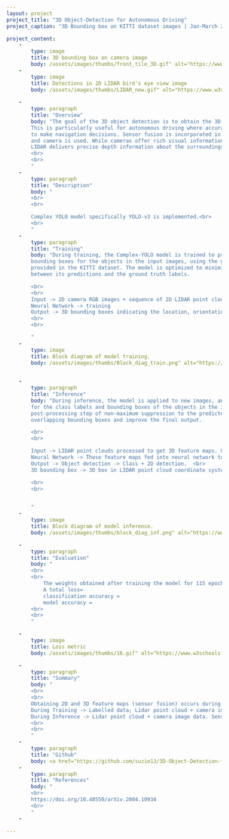 ```yaml
---
layout: project
project_title: "3D Object-Detection for Autonomous Driving"
project_caption: "3D Bounding box on KITTI dataset images | Jan-March 2023."

project_content:
    - 
        type: image
        title: 3D bounding box on camera image
        body: /assets/images/thumbs/front_tile_3D.gif" alt="https://www.w3schools.com/bootstrap4/paris.jpg
    - 
        type: image
        title: Detections in 2D LIDAR bird's eye view image
        body: /assets/images/thumbs/LIDAR_new.gif" alt="https://www.w3schools.com/bootstrap4/paris.jpg
    
    -
        type: paragraph
        title: "Overview"
        body: "The goal of the 3D object detection is to obtain the 3D location, size and orientation of the detected object. 
        This is particularly useful for autonomous driving where accurate knowledge of the 3D environmentment is essential
        to make navigation decisions. Sensor fusion is incorporated in this project where data from both the velodyne Lidar sensor
        and camera is used. While cameras offer rich visual information that can be utilized for object recognition and classification, 
        LIDAR delivers precise depth information about the surroundings. 
        <br>
        <br>
        "
    -
        type: paragraph
        title: "Description"
        body: "
        <br>
        <br>

        Complex YOLO model specifically YOLO-v3 is implemented.<br>
        <br>
        "
    -
        type: paragraph
        title: "Training"
        body: "During training, the Complex-YOLO model is trained to predict the class labels and
        bounding boxes for the objects in the input images, using the ground truth labels
        provided in the KITTI dataset. The model is optimized to minimize the difference
        between its predictions and the ground truth labels.

        <br>
        <br>
        Input -> 2D camera RGB images + sequence of 2D LIDAR point clouds (to get depth information) (Bird’s eye view representation of the Lidar point cloud).
        Neural Network -> training
        Output -> 3D bounding boxes indicating the location, orientation, and size of the detection object.
        <br>
        <br>

        "
    -
        type: image
        title: Block diagram of model training.
        body: /assets/images/thumbs/Block_diag_train.png" alt="https://www.w3schools.com/bootstrap4/paris.jpg

    
    -
        type: paragraph
        title: "Inference"
        body: "During inference, the model is applied to new images, and it generates predictions
        for the class labels and bounding boxes of the objects in the images. In addition, the model applies 
        post-processing step of non-maximum suppression to the predicted bounding boxes, to remove
        overlapping bounding boxes and improve the final output. 

        <br>
        <br>

        Input -> LIDAR point clouds processed to get 3D feature maps. Camera images processed to get 2D feature maps.<br>
        Neural Network -> These feature maps fed into neural network to estimate 3D point space in LIDAR coordinate system. <br>
        Output -> Object detection -> Class + 2D detection.  <br>
        3D bounding box -> 3D box in LIDAR point cloud coordinate system.

        <br>
        <br>


        "
    -
        type: image
        title: Block diagram of model inference.
        body: /assets/images/thumbs/block_diag_inf.png" alt="https://www.w3schools.com/bootstrap4/paris.jpg

    -
        type: paragraph
        title: "Evaluation"
        body: "
        <br>
        <br>
            The weights obtained after training the model for 115 epochs has:
            A total loss=
            classification accuracy =
            model accuracy = 
        <br>
        <br>
        "

    -
        type: image
        title: Loss metric
        body: /assets/images/thumbs/16.gif" alt="https://www.w3schools.com/bootstrap4/paris.jpg

    -
        type: paragraph
        title: "Summary"
        body: "
        <br>
        <br>
        Obtaining 2D and 3D feature maps (sensor fusion) occurs during inference. (i.e. after training neural network and then it is applied to new data to detect and localize objects in that scene.<br>
        During Training -> Labelled data; Lidar point cloud + camera image data + ground truth annotation (object location, orientation, size). Weights and biases adjusted to minimize differences between predicted output and ground truth annotation.<br>
        During Inference -> Lidar point cloud + camera image data. Sensor fusion to generate 2D and 3D feature maps. These feature maps are fed into network for object detection and localization. Output of network used to predict location, orientation, and size.<br>
        <br>
        <br>
        "
    -
        type: paragraph
        title: "Github"
        body: <a href="https://github.com/suzie13/3D-Object-Detection-for-Autonomous-Driving/tree/3D">Code Link</a>
    -
        type: paragraph
        title: "References"
        body: "
        <br>
        https://doi.org/10.48550/arXiv.2004.10934
        <br>
        "
    -

---
```


